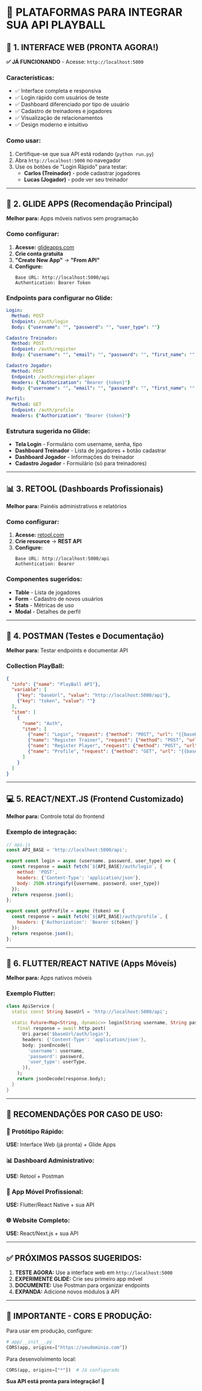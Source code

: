 # 🚀 **PLATAFORMAS PARA INTEGRAR SUA API PLAYBALL**

## 📱 **1. INTERFACE WEB (PRONTA AGORA!)**

**✅ JÁ FUNCIONANDO** - Acesse: `http://localhost:5000`

### **Características:**
- ✅ Interface completa e responsiva
- ✅ Login rápido com usuários de teste
- ✅ Dashboard diferenciado por tipo de usuário  
- ✅ Cadastro de treinadores e jogadores
- ✅ Visualização de relacionamentos
- ✅ Design moderno e intuitivo

### **Como usar:**
1. Certifique-se que sua API está rodando (`python run.py`)
2. Abra `http://localhost:5000` no navegador
3. Use os botões de "Login Rápido" para testar:
   - **Carlos (Treinador)** - pode cadastrar jogadores
   - **Lucas (Jogador)** - pode ver seu treinador

---

## 🌟 **2. GLIDE APPS (Recomendação Principal)**

**Melhor para:** Apps móveis nativos sem programação

### **Como configurar:**
1. **Acesse:** [glideapps.com](https://glideapps.com)
2. **Crie conta gratuita**
3. **"Create New App"** → **"From API"**
4. **Configure:**
   ```
   Base URL: http://localhost:5000/api
   Authentication: Bearer Token
   ```

### **Endpoints para configurar no Glide:**
```yaml
Login:
  Method: POST
  Endpoint: /auth/login
  Body: {"username": "", "password": "", "user_type": ""}

Cadastro Treinador:
  Method: POST  
  Endpoint: /auth/register
  Body: {"username": "", "email": "", "password": "", "first_name": "", "last_name": ""}

Cadastro Jogador:
  Method: POST
  Endpoint: /auth/register-player  
  Headers: {"Authorization": "Bearer {token}"}
  Body: {"username": "", "email": "", "password": "", "first_name": "", "last_name": ""}

Perfil:
  Method: GET
  Endpoint: /auth/profile
  Headers: {"Authorization": "Bearer {token}"}
```

### **Estrutura sugerida no Glide:**
- **Tela Login** - Formulário com username, senha, tipo
- **Dashboard Treinador** - Lista de jogadores + botão cadastrar
- **Dashboard Jogador** - Informações do treinador
- **Cadastro Jogador** - Formulário (só para treinadores)

---

## 📊 **3. RETOOL (Dashboards Profissionais)**

**Melhor para:** Painéis administrativos e relatórios

### **Como configurar:**
1. **Acesse:** [retool.com](https://retool.com)
2. **Crie resource** → **REST API**
3. **Configure:**
   ```
   Base URL: http://localhost:5000/api
   Authentication: Bearer
   ```

### **Componentes sugeridos:**
- **Table** - Lista de jogadores
- **Form** - Cadastro de novos usuários  
- **Stats** - Métricas de uso
- **Modal** - Detalhes de perfil

---

## 🔧 **4. POSTMAN (Testes e Documentação)**

**Melhor para:** Testar endpoints e documentar API

### **Collection PlayBall:**
```json
{
  "info": {"name": "PlayBall API"},
  "variable": [
    {"key": "baseUrl", "value": "http://localhost:5000/api"},
    {"key": "token", "value": ""}
  ],
  "item": [
    {
      "name": "Auth",
      "item": [
        {"name": "Login", "request": {"method": "POST", "url": "{{baseUrl}}/auth/login"}},
        {"name": "Register Trainer", "request": {"method": "POST", "url": "{{baseUrl}}/auth/register"}},
        {"name": "Register Player", "request": {"method": "POST", "url": "{{baseUrl}}/auth/register-player"}},
        {"name": "Profile", "request": {"method": "GET", "url": "{{baseUrl}}/auth/profile"}}
      ]
    }
  ]
}
```

---

## 💻 **5. REACT/NEXT.JS (Frontend Customizado)**

**Melhor para:** Controle total do frontend

### **Exemplo de integração:**
```javascript
// api.js
const API_BASE = 'http://localhost:5000/api';

export const login = async (username, password, user_type) => {
  const response = await fetch(`${API_BASE}/auth/login`, {
    method: 'POST',
    headers: {'Content-Type': 'application/json'},
    body: JSON.stringify({username, password, user_type})
  });
  return response.json();
};

export const getProfile = async (token) => {
  const response = await fetch(`${API_BASE}/auth/profile`, {
    headers: {'Authorization': `Bearer ${token}`}
  });
  return response.json();
};
```

---

## 📱 **6. FLUTTER/REACT NATIVE (Apps Móveis)**

**Melhor para:** Apps nativos móveis

### **Exemplo Flutter:**
```dart
class ApiService {
  static const String baseUrl = 'http://localhost:5000/api';
  
  static Future<Map<String, dynamic>> login(String username, String password, String userType) async {
    final response = await http.post(
      Uri.parse('$baseUrl/auth/login'),
      headers: {'Content-Type': 'application/json'},
      body: jsonEncode({
        'username': username,
        'password': password,
        'user_type': userType,
      }),
    );
    return jsonDecode(response.body);
  }
}
```

---

## 🎯 **RECOMENDAÇÕES POR CASO DE USO:**

### **🚀 Protótipo Rápido:**
**USE:** Interface Web (já pronta) + Glide Apps

### **📊 Dashboard Administrativo:**  
**USE:** Retool + Postman

### **📱 App Móvel Profissional:**
**USE:** Flutter/React Native + sua API

### **🌐 Website Completo:**
**USE:** React/Next.js + sua API

---

## ✅ **PRÓXIMOS PASSOS SUGERIDOS:**

1. **TESTE AGORA:** Use a interface web em `http://localhost:5000`
2. **EXPERIMENTE GLIDE:** Crie seu primeiro app móvel
3. **DOCUMENTE:** Use Postman para organizar endpoints
4. **EXPANDA:** Adicione novos módulos à API

---

## 🔐 **IMPORTANTE - CORS E PRODUÇÃO:**

Para usar em produção, configure:
```python
# app/__init__.py
CORS(app, origins=["https://seudominio.com"])
```

Para desenvolvimento local:
```python
CORS(app, origins=["*"])  # Já configurado
```

**Sua API está pronta para integração! 🎉** 